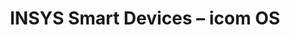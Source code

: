 ---
title: INSYS Smart Devices – icom OS
layout: bundle
image: '/guides/images/devices/device-list/insys-ebw-insys-os.jpg'
brand: INSYS icom
---